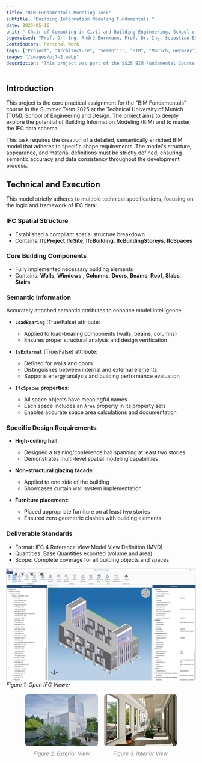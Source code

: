```yaml
---
title: "BIM.Fundamentals Modeling Task"
subtitle: "Building Information Modeling Fundamentals "
date: 2025-05-16
unit: " Chair of Computing in Civil and Building Engineering, School of Engineering and Design, TUM"
supervised: "Prof. Dr.-Ing. André Borrmann, Prof. Dr.-Ing. Sebastian Esser"
Contributors: Personal Work 
tags: ["Project", "Architecture", "Semantic", "BIM", "Munich, Germany"]
image: "/images/pj7-2.webp"
description: "This project was part of the SS25 BIM Fundamental Course, aimed at developing a deeper understanding of the potential of Building Information Modeling (BIM) and the structure of the IFC schema. The assignment required us to create a semantically enriched and detailed BIM model."
---
```


## Introduction

This project is the core practical assignment for the "BIM.Fundamentals" course in the Summer Term 2025 at the Technical University of Munich (TUM), School of Engineering and Design. The project aims to deeply explore the potential of Building Information Modeling (BIM) and to master the IFC data schema.

This task requires the creation of a detailed, semantically enriched BIM model that adheres to specific shape requirements. The model's structure, appearance, and material definitions must be strictly defined, ensuring semantic accuracy and data consistency throughout the development process.

## Technical and Execution

This model strictly adheres to multiple technical specifications, focusing on the logic and framework of IFC data:

### **IFC Spatial Structure**
- Established a compliant spatial structure breakdown
- Contains: **IfcProject**,**IfcSite**, **IfcBuilding**, **IfcBuildingStoreys**, **IfcSpaces**

### **Core Building Components**
- Fully implemented necessary building elements
- Contains: **Walls**, **Windows** , **Columns**, **Doors**, **Beams**, **Roof**, **Slabs**, **Stairs** 

### **Semantic Information**

Accurately attached semantic attributes to enhance model intelligence:

- **`LoadBearing`** (True/False) attribute:
  - Applied to load-bearing components (walls, beams, columns)
  - Ensures proper structural analysis and design verification

- **`IsExternal`** (True/False) attribute:
  - Defined for walls and doors
  - Distinguishes between internal and external elements
  - Supports energy analysis and building performance evaluation

- **`IfcSpaces` properties**:
  - All space objects have meaningful names
  - Each space includes an `Area` property in its property sets
  - Enables accurate space area calculations and documentation

### **Specific Design Requirements**

- **High-ceiling hall**: 
  - Designed a training/conference hall spanning at least two stories
  - Demonstrates multi-level spatial modeling capabilities

- **Non-structural glazing facade**:
  - Applied to one side of the building
  - Showcases curtain wall system implementation

- **Furniture placement**:
  - Placed appropriate furniture on at least two stories
  - Ensured zero geometric clashes with building elements

### **Deliverable Standards**

- Format: IFC 4 Reference View Model View Definition (MVD)
- Quantities: Base Quantities exported (volume and area)
- Scope: Complete coverage for all building objects and spaces

![Dashboard](/images/pj7-3.webp)
*Figure 1. Open IFC Viewer*

<div class="not-prose" 
     style="display: flex; gap: 1rem; margin: 1rem auto; width: 80%; justify-content: center;">
  <div style="flex: 1; text-align: center;">
    <img src="/images/pj7-1.webp" alt="Dashboard" style="width:100%; border-radius: 8px;" />
    <p style="color: gray; font-style: italic; font-size: 0.875rem; margin-top: 0.5rem; text-align: center;">
      Figure 2. Exterior View
  </div>
  <div style="flex: 1; text-align: center;">
    <img src="/images/pj7-2.webp" alt="Dashboard" style="width:100%; border-radius: 8px;" />
    <p style="color: gray; font-style: italic; font-size: 0.875rem; margin-top: 0.5rem; text-align: center;">
      Figure 3. Interior View
    </p>
  </div>
</div>